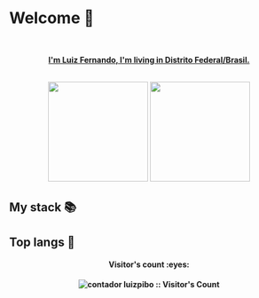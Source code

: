 # Welcome 🧐
<br/>
<p align="center" style="text-decoration: underline;"><b>I'm Luiz Fernando, I'm living in Distrito Federal/Brasil.<b/></p>
<br/>
<div align="center">
<img height="180em" src="https://github-readme-stats.vercel.app/api/top-langs/?username=luizpibo&langs_count=8&theme=radical&layout=compact"/>
<img height="180em" src="https://github-readme-stats.vercel.app/api?username=luizpibo&show_icons=true&theme=radical"/>
</div>

## My stack 📚

## Top langs 👅

<h4 align="center">Visitor's count :eyes:</h4>

<p align="center"><img src="https://profile-counter.glitch.me/{luizpibo}/count.svg" alt="contador luizpibo :: Visitor's Count" /></p>
